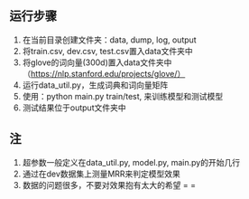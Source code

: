 ## 运行步骤
1. 在当前目录创建文件夹：data, dump, log, output
2. 将train.csv, dev.csv, test.csv置入data文件夹中
3. 将glove的词向量(300d)置入data文件夹中（https://nlp.stanford.edu/projects/glove/）
4. 运行data_util.py，生成词典和词向量矩阵
5. 使用：python main.py train/test, 来训练模型和测试模型
6. 测试结果位于output文件夹中

## 注
1. 超参数一般定义在data_util.py, model.py, main.py的开始几行
2. 通过在dev数据集上测量MRR来判定模型效果
2. 数据的问题很多，不要对效果抱有太大的希望 = =